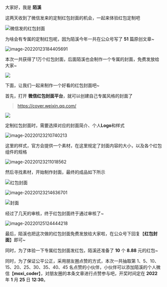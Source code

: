 大家好，我是 **陌溪**

这两天收到了微信发来的定制红包封面的机会，一起来体验红包定制吧


![微信发的红包封面](images/image-20220123181814866.png)

为啥会有专属的定制红包呢，因为陌溪今年一共在公众号写了 **51** 篇原创文章~


![image-20220123184405691](images/image-20220123184405691.png)

本次一共获得了1万个红包封面，后面陌溪也会制作一个专属的封面，免费发放给大家~


![](images/image-20220123184518020.png)

下面，让我们一起来制作一个好看的红包封面吧~

首先，打开 **微信红包封面平台**，就可以创建自己专属风格的封面了

> https://cover.weixin.qq.com/


![](images/image-20220123185009738.png)

定制红包封面时，需要选择对应的封面简介、个人**Logo**和样式


![image-20220123210740213](images/image-20220123210740213.png)

这里的样式，官方会提供一个素材，在这里规定了封面内容的大小，以及各个红包组件的规格


![image-20220123211018562](images/image-20220123211018562.png)

然后寻找素材，开始制作封面，最终的成品如下所示


![红包封面](images/image-20220123213706291.png)


![image-20220123214636701](images/image-20220123214636701.png)


![封面](images/image-20220123213611104.png)

经过了几天的审核，终于红包封面终于通过审核了~


![image-20220125124444218](images/image-20220125124444218.png)

最后，陌溪也把这次做的红包封面免费发放给大家啦，在公众号下回复【**红包封面**】即可~



同时，为了体验一下专属红包封面发红包，陌溪还准备了 **10** 个 **8.88** 元的红包~

同时，为了保证公平公正，采用朋友圈点赞的方式，本次一共抽取第 1、5、10、15、20、25、30、35、40、45 名点赞的小伙伴，小伙伴可以添加陌溪的个人微信【**moxi_coder**】，对朋友圈的本条文章进行点赞参与吧，开奖时间定在 **2022** 年 **1** 月 **25** 日 **12:30**。

